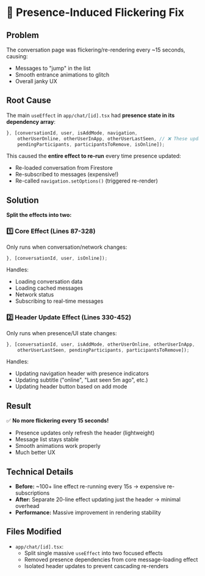 # 🐛 Presence-Induced Flickering Fix

## Problem
The conversation page was flickering/re-rendering every ~15 seconds, causing:
- Messages to "jump" in the list
- Smooth entrance animations to glitch
- Overall janky UX

## Root Cause
The main `useEffect` in `app/chat/[id].tsx` had **presence state in its dependency array**:

```typescript
}, [conversationId, user, isAddMode, navigation, 
    otherUserOnline, otherUserInApp, otherUserLastSeen, // ❌ These update every ~15 seconds!
    pendingParticipants, participantsToRemove, isOnline]);
```

This caused the **entire effect to re-run** every time presence updated:
- Re-loaded conversation from Firestore
- Re-subscribed to messages (expensive!)
- Re-called `navigation.setOptions()` (triggered re-render)

## Solution
**Split the effects into two:**

### 1️⃣ Core Effect (Lines 87-328)
Only runs when conversation/network changes:
```typescript
}, [conversationId, user, isOnline]);
```

Handles:
- Loading conversation data
- Loading cached messages
- Network status
- Subscribing to real-time messages

### 2️⃣ Header Update Effect (Lines 330-452)
Only runs when presence/UI state changes:
```typescript
}, [conversationId, user, isAddMode, otherUserOnline, otherUserInApp, 
    otherUserLastSeen, pendingParticipants, participantsToRemove]);
```

Handles:
- Updating navigation header with presence indicators
- Updating subtitle ("online", "Last seen 5m ago", etc.)
- Updating header button based on add mode

## Result
✅ **No more flickering every 15 seconds!**
- Presence updates only refresh the header (lightweight)
- Message list stays stable
- Smooth animations work properly
- Much better UX

## Technical Details
- **Before:** ~100+ line effect re-running every 15s → expensive re-subscriptions
- **After:** Separate 20-line effect updating just the header → minimal overhead
- **Performance:** Massive improvement in rendering stability

## Files Modified
- `app/chat/[id].tsx`:
  - Split single massive `useEffect` into two focused effects
  - Removed presence dependencies from core message-loading effect
  - Isolated header updates to prevent cascading re-renders

